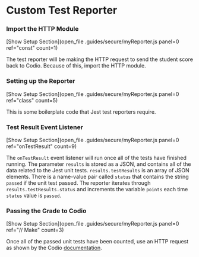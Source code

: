 # Custom Test Reporter

### Import the HTTP Module
[Show Setup Section](open_file .guides/secure/myReporter.js panel=0 ref="const" count=1)

The test reporter will be making the HTTP request to send the student score back to Codio. Because of this, import the HTTP module.

### Setting up the Reporter
[Show Setup Section](open_file .guides/secure/myReporter.js panel=0 ref="class" count=5)

This is some boilerplate code that Jest test reporters require.

### Test Result Event Listener
[Show Setup Section](open_file .guides/secure/myReporter.js panel=0 ref="onTestResult" count=9)

The `onTestResult` event listener will run once all of the tests have finished running. The parameter `results` is stored as a JSON, and contains all of the data related to the Jest unit tests. `results.testResults` is an array of JSON elements. There is a name-value pair called `status` that contains the string `passed` if the unit test passed. The reporter iterates through `results.testResults.status` and increments the variable `points` each time `status` value is `passed`.

### Passing the Grade to Codio
[Show Setup Section](open_file .guides/secure/myReporter.js panel=0 ref="// Make" count=3)

Once all of the passed unit tests have been counted, use an HTTP request as shown by the Codio [documentation](https://docs.codio.com/courses/assessments/#test-code-location).